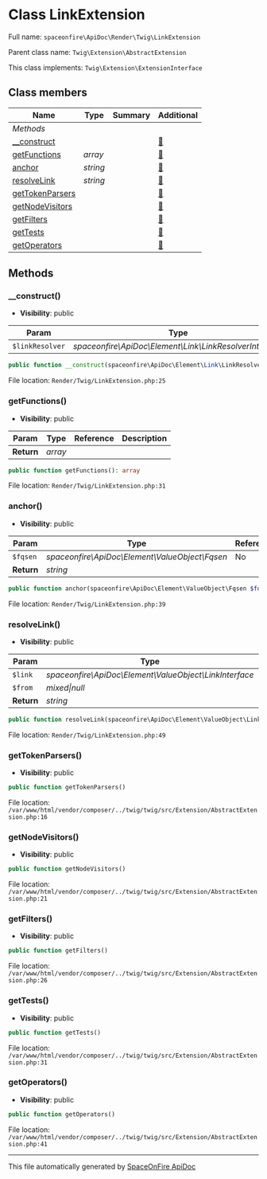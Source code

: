 # Class LinkExtension

Full name: `spaceonfire\ApiDoc\Render\Twig\LinkExtension`

Parent class name: `Twig\Extension\AbstractExtension`

This class implements: `Twig\Extension\ExtensionInterface`

## Class members

| Name                                                                       | Type     | Summary | Additional                   |
| -------------------------------------------------------------------------- | -------- | ------- | ---------------------------- |
| _Methods_                                                                  |          |         |                              |
| [\_\_construct](#spaceonfire_apidoc_render_twig_linkextension_construct)   |          |         | [📢](# "Visibility: public") |
| [getFunctions](#spaceonfire_apidoc_render_twig_linkextension_getfunctions) | _array_  |         | [📢](# "Visibility: public") |
| [anchor](#spaceonfire_apidoc_render_twig_linkextension_anchor)             | _string_ |         | [📢](# "Visibility: public") |
| [resolveLink](#spaceonfire_apidoc_render_twig_linkextension_resolvelink)   | _string_ |         | [📢](# "Visibility: public") |
| [getTokenParsers](#twig_extension_abstractextension_gettokenparsers)       |          |         | [📢](# "Visibility: public") |
| [getNodeVisitors](#twig_extension_abstractextension_getnodevisitors)       |          |         | [📢](# "Visibility: public") |
| [getFilters](#twig_extension_abstractextension_getfilters)                 |          |         | [📢](# "Visibility: public") |
| [getTests](#twig_extension_abstractextension_gettests)                     |          |         | [📢](# "Visibility: public") |
| [getOperators](#twig_extension_abstractextension_getoperators)             |          |         | [📢](# "Visibility: public") |

## Methods

<a name="spaceonfire_apidoc_render_twig_linkextension_construct"></a>

### \_\_construct()

-   **Visibility**: public

| Param           | Type                                                    | Reference | Description |
| --------------- | ------------------------------------------------------- | --------- | ----------- |
| `$linkResolver` | _spaceonfire\ApiDoc\Element\Link\LinkResolverInterface_ | No        |             |

```php
public function __construct(spaceonfire\ApiDoc\Element\Link\LinkResolverInterface $linkResolver)
```

File location: `Render/Twig/LinkExtension.php:25`

<a name="spaceonfire_apidoc_render_twig_linkextension_getfunctions"></a>

### getFunctions()

-   **Visibility**: public

| Param      | Type    | Reference | Description |
| ---------- | ------- | --------- | ----------- |
| **Return** | _array_ |           |             |

```php
public function getFunctions(): array
```

File location: `Render/Twig/LinkExtension.php:31`

<a name="spaceonfire_apidoc_render_twig_linkextension_anchor"></a>

### anchor()

-   **Visibility**: public

| Param      | Type                                           | Reference | Description |
| ---------- | ---------------------------------------------- | --------- | ----------- |
| `$fqsen`   | _spaceonfire\ApiDoc\Element\ValueObject\Fqsen_ | No        |             |
| **Return** | _string_                                       |           |             |

```php
public function anchor(spaceonfire\ApiDoc\Element\ValueObject\Fqsen $fqsen): string
```

File location: `Render/Twig/LinkExtension.php:39`

<a name="spaceonfire_apidoc_render_twig_linkextension_resolvelink"></a>

### resolveLink()

-   **Visibility**: public

| Param      | Type                                                   | Reference | Description |
| ---------- | ------------------------------------------------------ | --------- | ----------- |
| `$link`    | _spaceonfire\ApiDoc\Element\ValueObject\LinkInterface_ | No        |             |
| `$from`    | _mixed&#124;null_                                      | No        |             |
| **Return** | _string_                                               |           |             |

```php
public function resolveLink(spaceonfire\ApiDoc\Element\ValueObject\LinkInterface $link, mixed|null $from = null): string
```

File location: `Render/Twig/LinkExtension.php:49`

<a name="twig_extension_abstractextension_gettokenparsers"></a>

### getTokenParsers()

-   **Visibility**: public

```php
public function getTokenParsers()
```

File location: `/var/www/html/vendor/composer/../twig/twig/src/Extension/AbstractExtension.php:16`

<a name="twig_extension_abstractextension_getnodevisitors"></a>

### getNodeVisitors()

-   **Visibility**: public

```php
public function getNodeVisitors()
```

File location: `/var/www/html/vendor/composer/../twig/twig/src/Extension/AbstractExtension.php:21`

<a name="twig_extension_abstractextension_getfilters"></a>

### getFilters()

-   **Visibility**: public

```php
public function getFilters()
```

File location: `/var/www/html/vendor/composer/../twig/twig/src/Extension/AbstractExtension.php:26`

<a name="twig_extension_abstractextension_gettests"></a>

### getTests()

-   **Visibility**: public

```php
public function getTests()
```

File location: `/var/www/html/vendor/composer/../twig/twig/src/Extension/AbstractExtension.php:31`

<a name="twig_extension_abstractextension_getoperators"></a>

### getOperators()

-   **Visibility**: public

```php
public function getOperators()
```

File location: `/var/www/html/vendor/composer/../twig/twig/src/Extension/AbstractExtension.php:41`

---

This file automatically generated by [SpaceOnFire ApiDoc](https://github.com/spaceonfire/apidoc)
